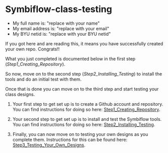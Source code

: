 # Symbiflow-class-testing

- My full name is: "replace with your name"
- My email address is: "replace with your email"
- My BYU netid is: "replace with your BYU netid"

If you got here and are reading this, it means you have successfully created your own repo.  Congrats!!  

What you just completed is documented below in the first step (*Step1_Creating_Repository*).

So now, move on to the second step (*Step2_Installing_Testing*) to install the tools and do an initial test with them.

Once that is done you can move on to the third step and start testing your class designs.

1. Your first step to get set up is to create a Github account and repository.  You can find instructions for doing so here: [Step1_Creating_Repository](Setup_And_Tutorials/Step1_Creating_Repository.md).

2. Your second step to get set up is to install and test the Symbiflow tools.  You can find instructions for doing so here: [Step2_Installing_Testing](Setup_And_Tutorials/Step2_Installing_Testing.md).

3. Finally, you can now move on to testing your own designs as you complete them.  Instructions for this can be found here: [Step3_Testing_Your_Own_Designs](Setup_And_Tutorials/Step3_Testing_Your_Own_Designs.md).
